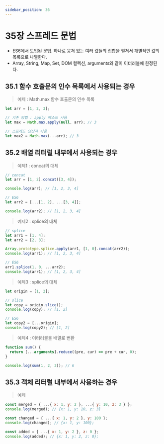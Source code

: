 ```yaml
---
sidebar_position: 36
---
```


# 35장 스프레드 문법

- ES6에서 도입된 문법. 하나로 뭉쳐 있는 여러 값들의 집합을 펼쳐서 개별적인 값의 목록으로 나열한다.
- Array, String, Map, Set, DOM 컬렉션, arguments와 같이 이터러블에 한정된다.

## 35.1 함수 호출문의 인수 목록에서 사용되는 경우

> 예제 : Math.max 함수 호출문의 인수 목록

```js
let arr = [1, 2, 3];

// 기존 방법 : apply 메소드 사용
let max = Math.max.apply(null, arr); // 3

// 스프레드 연산자 사용
let max2 = Math.max(...arr); // 3
```

## 35.2 배열 리터럴 내부에서 사용되는 경우

> 예제1 : concat의 대체

```js
// concat
let arr = [1, 2].concat([3, 4]);

console.log(arr); // [1, 2, 3, 4]

// ES6
let arr2 = [...[1, 2], ...[3, 4]];

console.log(arr2); // [1, 2, 3, 4]
```

> 예제2 : splice의 대체

```js
// splice
let arr1 = [1, 4];
let arr2 = [2, 3];

Array.prototype.splice.apply(arr1, [1, 0].concat(arr2));
console.log(arr1); // [1, 2, 3, 4]

// ES6
arr1.splice(1, 0, ...arr2);
console.log(arr1); // [1, 2, 3, 4]
```

> 예제3 : splice의 대체

```js
let origin = [1, 2];

// slice
let copy = origin.slice();
console.log(copy); // [1, 2]

// ES6
let copy2 = [...origin];
console.log(copy2); // [1, 2]
```

> 예제4 : 이터러블을 배열로 변환

```js
function sum() {
  return [...arguments].reduce((pre, cur) => pre + cur, 0);
}

console.log(sum(1, 2, 3)); // 6
```

## 35.3 객체 리터럴 내부에서 사용하는 경우

> 예제

```js
const merged = { ...{ x: 1, y: 2 }, ...{ y: 10, z: 3 } };
console.log(merged); // {x: 1, y: 10, z: 3}

const changed = { ...{ x: 1, y: 2 }, y: 100 };
console.log(changed); // {x: 1, y: 100};

const added = { ...{ x: 1, y: 2 }, z: 0 };
console.log(added); // {x: 1, y: 2, z: 0};
```
